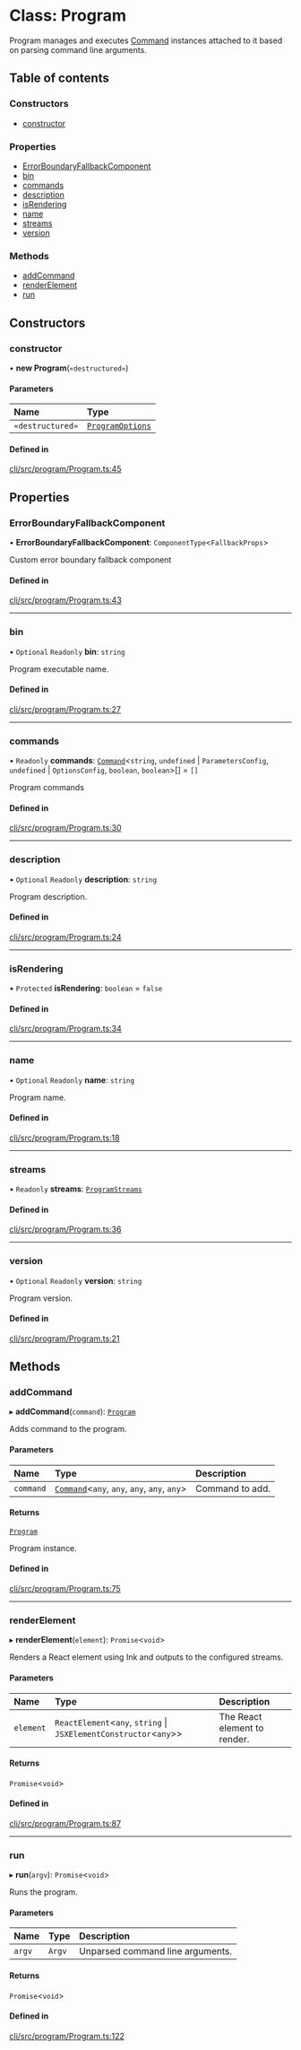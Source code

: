 # Class: Program

Program manages and executes [Command](Command.md) instances attached to it based on parsing command
line arguments.

## Table of contents

### Constructors

- [constructor](Program.md#constructor)

### Properties

- [ErrorBoundaryFallbackComponent](Program.md#errorboundaryfallbackcomponent)
- [bin](Program.md#bin)
- [commands](Program.md#commands)
- [description](Program.md#description)
- [isRendering](Program.md#isrendering)
- [name](Program.md#name)
- [streams](Program.md#streams)
- [version](Program.md#version)

### Methods

- [addCommand](Program.md#addcommand)
- [renderElement](Program.md#renderelement)
- [run](Program.md#run)

## Constructors

### constructor

• **new Program**(`«destructured»`)

#### Parameters

| Name             | Type                                            |
| :--------------- | :---------------------------------------------- |
| `«destructured»` | [`ProgramOptions`](../README.md#programoptions) |

#### Defined in

[cli/src/program/Program.ts:45](https://github.com/jakubmazanec/js-tools/blob/d5b3e0f/packages/cli/src/program/Program.ts#L45)

## Properties

### ErrorBoundaryFallbackComponent

• **ErrorBoundaryFallbackComponent**: `ComponentType`<`FallbackProps`\>

Custom error boundary fallback component

#### Defined in

[cli/src/program/Program.ts:43](https://github.com/jakubmazanec/js-tools/blob/d5b3e0f/packages/cli/src/program/Program.ts#L43)

---

### bin

• `Optional` `Readonly` **bin**: `string`

Program executable name.

#### Defined in

[cli/src/program/Program.ts:27](https://github.com/jakubmazanec/js-tools/blob/d5b3e0f/packages/cli/src/program/Program.ts#L27)

---

### commands

• `Readonly` **commands**: [`Command`](Command.md)<`string`, `undefined` \| `ParametersConfig`,
`undefined` \| `OptionsConfig`, `boolean`, `boolean`\>[] = `[]`

Program commands

#### Defined in

[cli/src/program/Program.ts:30](https://github.com/jakubmazanec/js-tools/blob/d5b3e0f/packages/cli/src/program/Program.ts#L30)

---

### description

• `Optional` `Readonly` **description**: `string`

Program description.

#### Defined in

[cli/src/program/Program.ts:24](https://github.com/jakubmazanec/js-tools/blob/d5b3e0f/packages/cli/src/program/Program.ts#L24)

---

### isRendering

• `Protected` **isRendering**: `boolean` = `false`

#### Defined in

[cli/src/program/Program.ts:34](https://github.com/jakubmazanec/js-tools/blob/d5b3e0f/packages/cli/src/program/Program.ts#L34)

---

### name

• `Optional` `Readonly` **name**: `string`

Program name.

#### Defined in

[cli/src/program/Program.ts:18](https://github.com/jakubmazanec/js-tools/blob/d5b3e0f/packages/cli/src/program/Program.ts#L18)

---

### streams

• `Readonly` **streams**: [`ProgramStreams`](../README.md#programstreams)

#### Defined in

[cli/src/program/Program.ts:36](https://github.com/jakubmazanec/js-tools/blob/d5b3e0f/packages/cli/src/program/Program.ts#L36)

---

### version

• `Optional` `Readonly` **version**: `string`

Program version.

#### Defined in

[cli/src/program/Program.ts:21](https://github.com/jakubmazanec/js-tools/blob/d5b3e0f/packages/cli/src/program/Program.ts#L21)

## Methods

### addCommand

▸ **addCommand**(`command`): [`Program`](Program.md)

Adds command to the program.

#### Parameters

| Name      | Type                                                        | Description     |
| :-------- | :---------------------------------------------------------- | :-------------- |
| `command` | [`Command`](Command.md)<`any`, `any`, `any`, `any`, `any`\> | Command to add. |

#### Returns

[`Program`](Program.md)

Program instance.

#### Defined in

[cli/src/program/Program.ts:75](https://github.com/jakubmazanec/js-tools/blob/d5b3e0f/packages/cli/src/program/Program.ts#L75)

---

### renderElement

▸ **renderElement**(`element`): `Promise`<`void`\>

Renders a React element using Ink and outputs to the configured streams.

#### Parameters

| Name      | Type                                                                | Description                  |
| :-------- | :------------------------------------------------------------------ | :--------------------------- |
| `element` | `ReactElement`<`any`, `string` \| `JSXElementConstructor`<`any`\>\> | The React element to render. |

#### Returns

`Promise`<`void`\>

#### Defined in

[cli/src/program/Program.ts:87](https://github.com/jakubmazanec/js-tools/blob/d5b3e0f/packages/cli/src/program/Program.ts#L87)

---

### run

▸ **run**(`argv`): `Promise`<`void`\>

Runs the program.

#### Parameters

| Name   | Type   | Description                      |
| :----- | :----- | :------------------------------- |
| `argv` | `Argv` | Unparsed command line arguments. |

#### Returns

`Promise`<`void`\>

#### Defined in

[cli/src/program/Program.ts:122](https://github.com/jakubmazanec/js-tools/blob/d5b3e0f/packages/cli/src/program/Program.ts#L122)

